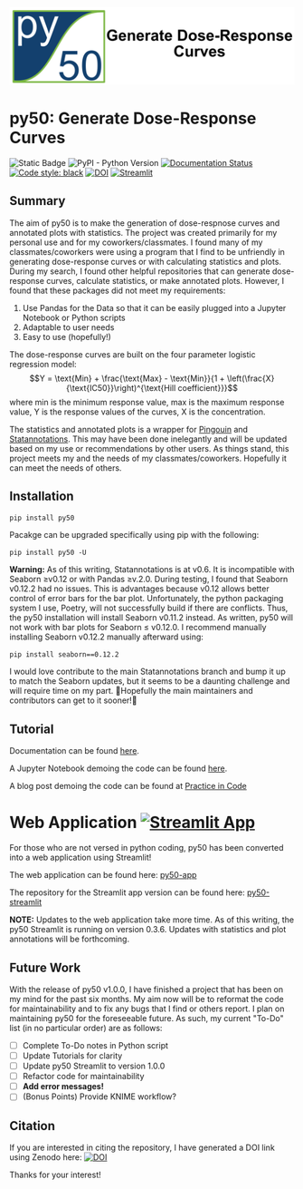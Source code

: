 ![py50_full.png](img/py50_full.png)

# py50: Generate Dose-Response Curves

![Static Badge](https://img.shields.io/badge/py50_v1.0.3-13406E)
![PyPI - Python Version](https://img.shields.io/pypi/pyversions/py50)
[![Documentation Status](https://readthedocs.org/projects/py50/badge/?version=latest)](https://py50.readthedocs.io/en/latest/?badge=latest)
[![Code style: black](https://img.shields.io/badge/code%20style-black-000000.svg)](https://github.com/psf/black)
[![DOI](https://zenodo.org/badge/716929963.svg)](https://zenodo.org/doi/10.5281/zenodo.10183912)
[![Streamlit](https://img.shields.io/badge/Streamlit-1.29.0-FF4B4B.svg?style=flat&logo=Streamlit&logoColor=white)](https://py50-app.streamlit.app)


## Summary
The aim of py50 is to make the generation of dose-respnose curves and annotated plots with statistics. The project was 
created primarily for my personal use and for my coworkers/classmates. I found many of my classmates/coworkers were 
using a program that I find to be unfriendly in generating dose-response curves or with calculating statistics and 
plots. During my search, I found other helpful repositories that can generate dose-response curves, calculate 
statistics, or make annotated plots. However, I found that these packages did not meet my requirements:
1. Use Pandas for the Data so that it can be easily plugged into a Jupyter Notebook or Python scripts
2. Adaptable to user needs
3. Easy to use (hopefully!)

The dose-response curves are built on the four parameter logistic regression model:
$$Y = \text{Min} + \frac{\text{Max} - \text{Min}}{1 + \left(\frac{X}{\text{IC50}}\right)^{\text{Hill coefficient}}}$$
where min is the minimum response value, max is the maximum response value, Y is the response values of the curves, X 
is the concentration.

The statistics and annotated plots is a wrapper for [Pingouin](https://github.com/raphaelvallat/pingouin) and [Statannotations](https://github.com/trevismd/statannotations). 
This may have been done inelegantly and will be updated based on my use or recommendations by other users. As things
stand, this project meets my and the needs of my classmates/coworkers. Hopefully it can meet the needs of others.

## Installation

```
pip install py50
```

Pacakge can be upgraded specifically using pip with the following:
```
pip install py50 -U
```

**Warning:** As of this writing, Statannotations is at v0.6. It is incompatible with Seaborn ≥v0.12 or with Pandas ≥v.2.0. 
During testing, I found that Seaborn v0.12.2 had no issues. This is advantages because v0.12 allows better control of 
error bars for the bar plot. Unfortunately, the python packaging system I use, Poetry, will not successfully build if
there are conflicts. Thus, the py50 installation will install Seaborn v0.11.2 instead. As written, py50 will not work 
with bar plots for Seaborn ≤ v0.12.0. I recommend manually installing Seaborn v0.12.2 manually afterward using:
```
pip install seaborn==0.12.2
```
I would love contribute to the main Statannotations branch and bump it up to match the Seaborn updates, but it seems to 
be a daunting challenge and will require time on my part. 🤞Hopefully the main maintainers and 
contributors can get to it sooner!🤞 

## Tutorial
Documentation can be found [here](https://py50.readthedocs.io/en/latest/).

A Jupyter Notebook demoing the code can be found [here](https://github.com/tlint101/py50/tree/main/tutorials).

A blog post demoing the code can be found at [Practice in Code](https://tlint101.github.io/practice-in-code/)

# Web Application [![Streamlit App](https://static.streamlit.io/badges/streamlit_badge_black_white.svg)](https://py50-app.streamlit.app)
For those who are not versed in python coding, py50 has been converted into a web application using Streamlit!

The web application can be found here: [py50-app](https://py50-app.streamlit.app)

The repository for the Streamlit app version can be found here: [py50-streamlit](https://github.com/tlint101/py50-streamlit)

**NOTE:** Updates to the web application take more time. As of this writing, the py50 Streamlit is running on version 
0.3.6. Updates with statistics and plot annotations will be forthcoming.

## Future Work
With the release of py50 v1.0.0, I have finished a project that has been on my mind for the past six months. My aim now 
will be to reformat the code for maintainability and to fix any bugs that I find or others report. I plan on maintaining
py50 for the foreseeable future. As such, my current "To-Do" list (in no particular order) are as follows:

- [ ] Complete To-Do notes in Python script
- [ ] Update Tutorials for clarity
- [ ] Update py50 Streamlit to version 1.0.0
- [ ] Refactor code for maintainability
- [ ] **Add error messages!**
- [ ] (Bonus Points) Provide KNIME workflow?

## Citation
If you are interested in citing the repository, I have generated a DOI link using Zenodo here: [![DOI](https://zenodo.org/badge/716929963.svg)](https://zenodo.org/doi/10.5281/zenodo.10183912)

Thanks for your interest! 